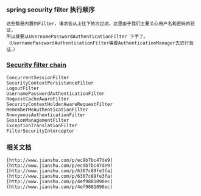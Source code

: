 ### spring security filter 执行顺序
    这些都是内置的Filter，请求会从上往下依次过滤。这里由于我们主要关心用户名和密码的验证，
    所以就要从UsernamePasswordAuthenticationFilter 下手了。（UsernamePasswordAuthenticationFilter需要AuthenticationManager去进行验证。）


### [Security filter chain](http://blog.csdn.net/zshake/article/details/25233093)
    ConcurrentSessionFilter
    SecurityContextPersistenceFilter
    LogoutFilter
    UsernamePasswordAuthenticationFilter
    RequestCacheAwareFilter
    SecurityContextHolderAwareRequestFilter
    RememberMeAuthenticationFilter
    AnonymousAuthenticationFilter
    SessionManagementFilter
    ExceptionTranslationFilter
    FilterSecurityInterceptor
  
### 相关文档
```
[http://www.jianshu.com/p/ec9b7bc47de9](http://www.jianshu.com/p/ec9b7bc47de9)
[http://www.jianshu.com/p/6307c89fe3fa](http://www.jianshu.com/p/6307c89fe3fa)
[http://www.jianshu.com/p/4ef9881090ec](http://www.jianshu.com/p/4ef9881090ec)
```
